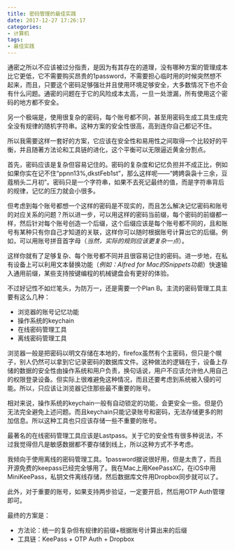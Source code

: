 ```yaml
---
title: 密码管理的最佳实践
date: 2017-12-27 17:26:17
categories:
- 计算机
tags:
- 最佳实践
---
```

通密之所以不应该被过分指责，是因为有其存在的道理，没有哪种方案的管理成本比它更低，它不需要购买昂贵的1password，不需要担心临时用的时候突然想不起来，而且，只要这个密码足够强壮并且使用环境足够安全，大多数情况下也不会有什么问题。通密的问题在于它的风险成本太高，一旦一处泄漏，所有使用这个密码的地方都不安全。

另一个极端是，使用很复杂的密码，每个账号都不同，甚至用密码生成工具生成完全没有规律的随机字符串。这种方案的安全性很高，高到连你自己都记不住。

所以我需要这样一套好的方案，它应该在安全性和易用性之间取得一个比较好的平衡，并且随著方法论和工具链的进化，这个平衡可以无限逼近黄金分割点。

首先，密码应该是复杂但容易记住的。密码的复杂度和记忆负担并不成正比，例如如果你实在记不住“ppnn13%,dkstFeb1st”，那么这样呢——“娉娉袅袅十三余，豆蔻梢头二月初”。密码只是一个字符串，如果不去死记最终的值，而是字符串背后的规律，记忆的压力就会小很多。

但考虑到每个账号都想一个这样的密码是不现实的，而且怎么解决记忆密码和账号的对应关系的问题？所以进一步，可以用这样的密码当前缀，每个密码的前缀都一样，然后针对每个账号创造一个后缀，这个后缀应该是每个账号都不同的，且和账号有某种只有你自己才知道的关联，这样你可以随时根据账号计算出它的后缀。例如，可以用账号拼音首字母（*当然，实际的规则应该更复杂一点*）。

这样你就有了足够复杂、每个账号都不同并且很容易记住的密码。进一步地，在私有设备上可以利用文本替换功能（*例如：Alfred for Mac的Snippets功能*）快速输入通用前缀，某些支持按键编程的机械键盘会有更好的体验。

不过好记性不如烂笔头，为防万一，还是需要一个Plan B。主流的密码管理工具主要有这么几种：

* 浏览器的账号记忆功能
* 操作系统的keychain
* 在线密码管理工具
* 离线密码管理工具

浏览器一般是把密码以明文存储在本地的，firefox虽然有个主密码，但只是个幌子，别人仍然可以拿到它记录密码的数据库文件。这种做法的逻辑在于，设备上存储的数据的安全性由操作系统和用户负责，换句话说，用户不应该允许他人用自己的权限登录设备。但实际上很难避免这种情况，而且还要考虑到系统被入侵的可能。所以，只应该让浏览器记住那些最不重要的账号。

相对来说，操作系统的keychain一般有自动锁定的功能，会更安全一些。但是仍无法完全避免上述问题。而且keychain只能记录账号和密码，无法存储更多的附加信息。所以这种工具也只应该存储一些不重要的账号。

最著名的在线密码管理工具应该是Lastpass。关于它的安全性有很多种说法，不过我觉得但凡是敏感数据都不要存储到线上，所以这种方式不予考虑。

我倾向于使用离线的密码管理工具。1password据说很好用，但是太贵了，而且开源免费的keepass已经完全够用了。我在Mac上用KeePassXC，在iOS中用MiniKeePass，私钥文件离线存储，然后数据库文件用Dropbox同步就可以了。

此外，对于重要的账号，如果支持两步验证，一定要开启，然后用OTP Auth管理即可。

最终的方案是：

* 方法论：统一的复杂但有规律的前缀+根据账号计算出来的后缀
* 工具链：KeePass + OTP Auth + Dropbox


